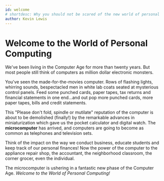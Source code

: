 ```yaml
---
id: welcome
# shortdesc: Why you should not be scared of the new world of personal computing!
author: Kevin Lewis
---
```


# Welcome to the World of Personal Computing

We've been living in the Computer Age for more than twenty years. But most people still think of computers as million dollar electronic monsters.

You've seen the made-for-the-movies computer. Rows of flashing lights, whirring sounds, bespectacled men in white lab coats seated at mysterious control panels. Feed some punched cards, paper tapes, tax returns and financial statements in one end...and out pop more punched cards, more paper tapes, bills and credit statements.

This "Please don't fold, spindle or mutilate" reputation of the computer is about to be demolished (finally!) by the remarkable advances in miniaturization which gave us the pocket calculator and digital watch. The **microcomputer** has arrived, and computers are going to become as common as telephones and television sets.

Think of the impact on the way we conduct business, educate students and keep track of our personal finances! Now the power of the computer to the appliance repair shop, the accountant, the neighborhood classroom, the corner grocer, even the individual.

The microcomputer is ushering in a fantastic new phase of the Computer Age. *Welcome to the World of Personal Computing!*
